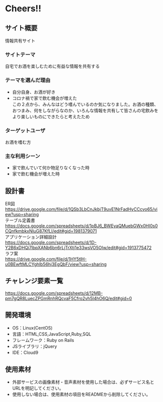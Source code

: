 # Cheers!!

## サイト概要
情報共有サイト

### サイトテーマ
自宅でお酒を楽しむために有益な情報を共有する

### テーマを選んだ理由
* 自分自身、お酒が好き
* コロナ禍で家で飲む機会が増えた  
この２点から、みんなはどう嗜んでいるのか気になりました。お酒の種類、おつまみ、何をしながらなのか、いろんな情報を共有して皆さんの宅飲みをより楽しいものにできたらと考えたため

### ターゲットユーザ
お酒を嗜む方

### 主な利用シーン
* 家で飲んでいて何か物足りなくなった時
* 家で飲む機会が増えた時

## 設計書
ER図  
<https://drive.google.com/file/d/1QSb3LbCnJkbjT9uvE1NrFadHyCCcvo65/view?usp=sharing>  
テーブル定義書  
<https://docs.google.com/spreadsheets/d/1pBJ6_BWEyaQMuebGWx0HI0s0CQnfkmbkxNIuG87KfLI/edit#gid=1981379071>  
アプリケーション詳細設計  
<https://docs.google.com/spreadsheets/d/1D-Y2B6xDHQi7lbpXANb6bn6rLjTrXtj1e33wsVO5OIw/edit#gid=1913775472>  
ラフ案  
<https://drive.google.com/file/d/1HY5tlH-u0BEwftMLCYghlb56hj3EgQbF/view?usp=sharing>  

## チャレンジ要素一覧
<https://docs.google.com/spreadsheets/d/12MB-pm7gQR8LuecZPGmRnhRQcvaF5Cfro2vh5I4hO6Q/edit#gid=0>

## 開発環境
- OS：Linux(CentOS)
- 言語：HTML,CSS,JavaScript,Ruby,SQL
- フレームワーク：Ruby on Rails
- JSライブラリ：jQuery
- IDE：Cloud9

## 使用素材
- 外部サービスの画像素材・音声素材を使用した場合は、必ずサービス名とURLを明記してください。
- 使用しない場合は、使用素材の項目をREADMEから削除してください。
